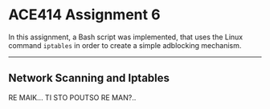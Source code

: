 # ACE414 Assignment 6

In this assignment, a Bash script was implemented, that uses the Linux command `iptables` in order to create a simple adblocking mechanism.

---

## Network Scanning and Iptables

RE MAIK... TI STO POUTSO RE MAN?..

